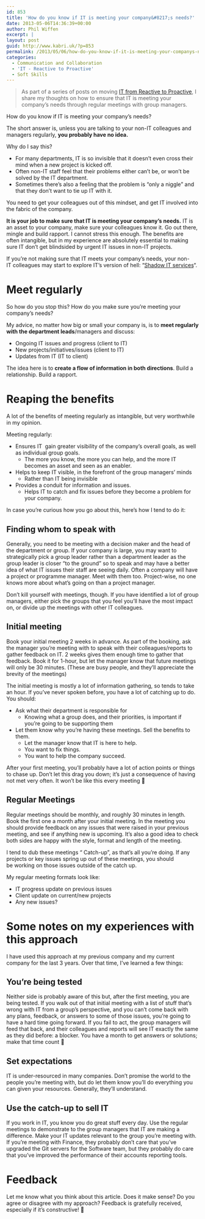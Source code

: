 ```yaml
---
id: 853
title: 'How do you know if IT is meeting your company&#8217;s needs?'
date: 2013-05-06T14:36:39+00:00
author: Phil Wiffen
excerpt: |
layout: post
guid: http://www.kabri.uk/?p=853
permalink: /2013/05/06/how-do-you-know-if-it-is-meeting-your-companys-needs/
categories:
  - Communication and Collaboration
  - 'IT - Reactive to Proactive'
  - Soft Skills
---
```

> As part of a series of posts on moving [IT from Reactive to Proactive](./category/it-reactive-to-proactive/), I share my thoughts on how to ensure that IT is meeting your company&#8217;s needs through regular meetings with group managers.

How do you know if IT is meeting your company&#8217;s needs?

The short answer is, unless you are talking to your non-IT colleagues and managers regularly, **you probably have no idea.**

Why do I say this?

  * For many departments, IT is so invisible that it doesn&#8217;t even cross their mind when a new project is kicked off.
  * Often non-IT staff feel that their problems either can&#8217;t be, or won&#8217;t be solved by the IT department.
  * Sometimes there&#8217;s also a feeling that the problem is &#8220;only a niggle&#8221; and that they don&#8217;t want to tie up IT with it.

You need to get your colleagues out of this mindset, and get IT involved into the fabric of the company.

**It is your job to make sure that IT is meeting your company&#8217;s needs.** IT is an asset to your company, make sure your colleagues know it. Go out there, mingle and build rapport. I cannot stress this enough. The benefits are often intangible, but in my experience are absolutely essential to making sure IT don&#8217;t get blindsided by urgent IT issues in non-IT projects.

If you&#8217;re not making sure that IT meets your company&#8217;s needs, your non-IT colleagues may start to explore IT&#8217;s version of hell: &#8220;[Shadow IT services](http://en.wikipedia.org/wiki/Shadow_IT)&#8220;.

# Meet regularly

So how do you stop this? How do you make sure you&#8217;re meeting your company&#8217;s needs?

My advice, no matter how big or small your company is, is to **meet regularly with the department leads**/managers and discuss:

  * Ongoing IT issues and progress (client to IT)
  * New projects/initiatives/issues (client to IT)
  * Updates from IT (IT to client)

The idea here is to **create a flow of information in both directions**. Build a relationship. Build a rapport.

# Reaping the benefits

A lot of the benefits of meeting regularly as intangible, but very worthwhile in my opinion.

Meeting regularly:

  * Ensures IT  gain greater visibility of the company&#8217;s overall goals, as well as individual group goals. 
      * The more you know, the more you can help, and the more IT becomes an asset and seen as an enabler.
  * Helps to keep IT visible, in the forefront of the group managers&#8217; minds 
      * Rather than IT being invisible
  * Provides a conduit for information and issues. 
      * Helps IT to catch and fix issues before they become a problem for your company.

In case you&#8217;re curious how you go about this, here&#8217;s how I tend to do it:

## Finding whom to speak with

Generally, you need to be meeting with a decision maker and the head of the department or group. If your company is large, you may want to strategically pick a group leader rather than a department leader as the group leader is closer &#8220;to the ground&#8221; so to speak and may have a better idea of what IT issues their staff are seeing daily. Often a company will have a project or programme manager. Meet with them too. Project-wise, no one knows more about what&#8217;s going on than a project manager.

Don&#8217;t kill yourself with meetings, though. If you have identified a lot of group managers, either pick the groups that you feel you&#8217;ll have the most impact on, or divide up the meetings with other IT colleagues.

## Initial meeting

Book your initial meeting 2 weeks in advance. As part of the booking, ask the manager you&#8217;re meeting with to speak with their colleagues/reports to gather feedback on IT. 2 weeks gives them enough time to gather that feedback. Book it for 1-hour, but let the manager know that future meetings will only be 30 minutes. (These are busy people, and they&#8217;ll appreciate the brevity of the meetings)

The initial meeting is mostly a lot of information gathering, so tends to take an hour. If you&#8217;ve never spoken before, you have a lot of catching up to do. You should:

  * Ask what their department is responsible for 
      * Knowing what a group does, and their priorities, is important if you&#8217;re going to be supporting them
  * Let them know why you&#8217;re having these meetings. Sell the benefits to them. 
      * Let the manager know that IT is here to help.
      * You want to fix things.
      * You want to help the company succeed.

After your first meeting, you&#8217;ll probably have a lot of action points or things to chase up. Don&#8217;t let this drag you down; it&#8217;s just a consequence of having not met very often. It won&#8217;t be like this every meeting 🙂

## Regular Meetings

Regular meetings should be monthly, and roughly 30 minutes in length. Book the first one a month after your initial meeting. In the meeting you should provide feedback on any issues that were raised in your previous meeting, and see if anything new is upcoming. It&#8217;s also a good idea to check both sides are happy with the style, format and length of the meeting.

I tend to dub these meetings &#8220;<Department> Catch-up&#8221;, as that&#8217;s all you&#8217;re doing. If any projects or key issues spring up out of these meetings, you should be working on those issues outside of the catch up.

My regular meeting formats look like:

  * IT progress update on previous issues
  * Client update on current/new projects
  * Any new issues?

# Some notes on my experiences with this approach

I have used this approach at my previous company and my current company for the last 3 years. Over that time, I&#8217;ve learned a few things:

## You&#8217;re being tested

Neither side is probably aware of this but, after the first meeting, you are being tested. If you walk out of that initial meeting with a list of stuff that&#8217;s wrong with IT from a group&#8217;s perspective, and you can&#8217;t come back with any plans, feedback, or answers to some of those issues, you&#8217;re going to have a hard time going forward. If you fail to act, the group managers will feed that back, and their colleagues and reports will see IT exactly the same as they did before: a blocker. You have a month to get answers or solutions; make that time count 🙂

## Set expectations

IT is under-resourced in many companies. Don&#8217;t promise the world to the people you&#8217;re meeting with, but do let them know you&#8217;ll do everything you can given your resources. Generally, they&#8217;ll understand.

## Use the catch-up to sell IT

If you work in IT, you know you do great stuff every day. Use the regular meetings to demonstrate to the group managers that IT are making a difference. Make your IT updates relevant to the group you&#8217;re meeting with. If you&#8217;re meeting with Finance, they probably don&#8217;t care that you&#8217;ve upgraded the Git servers for the Software team, but they probably do care that you&#8217;ve improved the performance of their accounts reporting tools.

# Feedback

Let me know what you think about this article. Does it make sense? Do you agree or disagree with my approach? Feedback is gratefully received, especially if it&#8217;s constructive! 🙂

&nbsp;